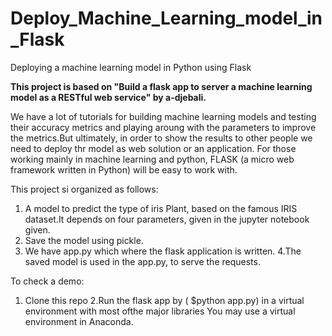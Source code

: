 # Deploy_Machine_Learning_model_in_Flask
Deploying  a machine learning model in Python using Flask

**This project is based on "Build a flask app to server a machine learning model as a RESTful web service" by a-djebali.**

We have a lot of tutorials for building machine learning models and testing their accuracy metrics and playing aroung with the parameters to improve the metrics.But ultimately, in order to show the results to other people we need to deploy thr model as web solution or an application.
For those working mainly in machine learning and python, FLASK (a micro web framework written in Python) will be easy to work with.

This project si organized as follows:

1. A model to predict the type of iris Plant, based on  the famous IRIS dataset.It depends on four parameters, given in the jupyter notebook given.
2. Save the model using pickle.
3. We have app.py which where the flask application is written.
4.The saved model is used in the app.py, to serve the requests.


To check a demo:

1. Clone this repo
2.Run the flask app by ( $python app.py) in a virtual environment with most ofthe major libraries
   You may use a virtual environment in Anaconda. 
